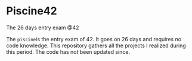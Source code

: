 # Piscine42
The 26 days entry exam @42

The `piscine`is the entry exam of 42. It goes on 26 days and requires no code knowledge.
This repository gathers all the projects I realized during this period. The code has not been updated since.
